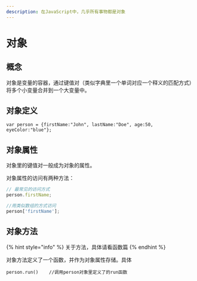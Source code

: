 ```yaml
---
description: 在JavaScript中，几乎所有事物都是对象
---
```


# 对象

## 概念

对象是变量的容器，通过键值对（类似字典里一个单词对应一个释义的匹配方式）将多个小变量合并到一个大变量中。

## 对象定义

```
var person = {firstName:"John", lastName:"Doe", age:50, eyeColor:"blue"};
```

## 对象属性

对象里的键值对一般成为对象的属性。

对象属性的访问有两种方法：

```javascript
// 最常见的访问方式
person.firstName;

//用类似数组的方式访问
person['firstName'];
```

## 对象方法

{% hint style="info" %}
关于方法，具体请看函数篇
{% endhint %}

对象方法定义了一个函数，并作为对象属性存储。具体

```
person.run()    //调用person对象里定义了的run函数
```

